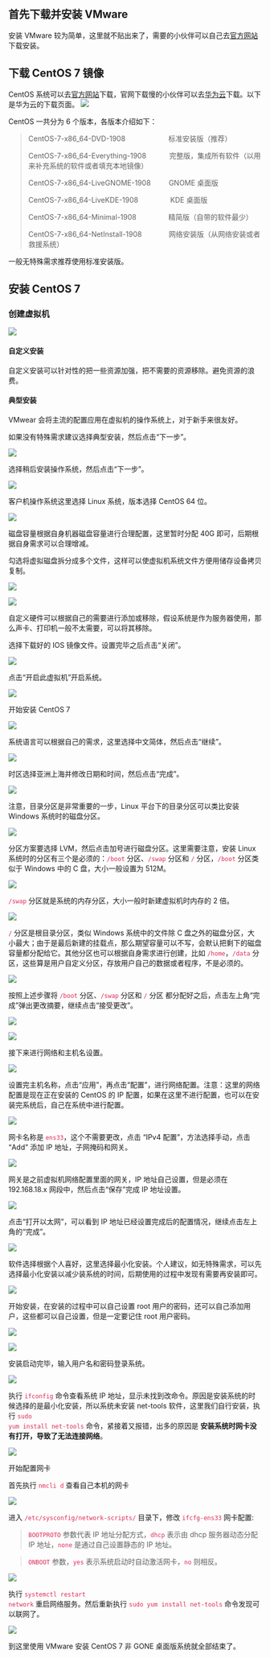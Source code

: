 ## 首先下载并安装 VMware

安装 VMware 较为简单，这里就不贴出来了，需要的小伙伴可以自己去[官方网站](https://www.vmware.com)下载安装。

## 下载 CentOS 7 镜像

CentOS 系统可以去[官方网站](http://isoredirect.centos.org/centos/7/isos/x86_64/)下载，官网下载慢的小伙伴可以去[华为云](http://mirrors.huaweicloud.com/centos/7.7.1908/isos/x86_64/)下载。以下是华为云的下载页面。
![](https://img2018.cnblogs.com/blog/1326851/202001/1326851-20200118225758581-2046752360.png)

CentOS 一共分为 6 个版本，各版本介绍如下：

> CentOS-7-x86_64-DVD-1908 &emsp;&emsp;&emsp;&emsp;&emsp;&nbsp;&nbsp;&nbsp;标准安装版（推荐）
>
> CentOS-7-x86_64-Everything-1908 &emsp;&emsp;&emsp;完整版，集成所有软件（以用来补充系统的软件或者填充本地镜像）
>
> CentOS-7-x86_64-LiveGNOME-1908 &emsp;&emsp;&nbsp;GNOME 桌面版
>
> CentOS-7-x86_64-LiveKDE-1908&emsp;&emsp;&emsp;&emsp;&nbsp;&nbsp;KDE 桌面版  
>
> CentOS-7-x86_64-Minimal-1908 &emsp;&emsp;&emsp;&emsp;&nbsp;精简版（自带的软件最少）
>
> CentOS-7-x86_64-NetInstall-1908 &emsp;&emsp;&emsp;&nbsp;&nbsp;网络安装版（从网络安装或者救援系统）

一般无特殊需求推荐使用标准安装版。

## 安装 CentOS 7

### 创建虚拟机

![](https://img2018.cnblogs.com/blog/1326851/202001/1326851-20200116175159116-830143271.png)

#### 自定义安装

自定义安装可以针对性的把一些资源加强，把不需要的资源移除。避免资源的浪费。

#### 典型安装

VMwear 会将主流的配置应用在虚拟机的操作系统上，对于新手来很友好。

如果没有特殊需求建议选择典型安装，然后点击“下一步”。

![](https://img2018.cnblogs.com/blog/1326851/202001/1326851-20200116175243466-1590414318.png)

选择稍后安装操作系统，然后点击“下一步”。

![](https://img2018.cnblogs.com/blog/1326851/202001/1326851-20200116175628551-243479869.png)

客户机操作系统这里选择 Linux 系统，版本选择 CentOS 64 位。

![](https://img2018.cnblogs.com/blog/1326851/202001/1326851-20200116175813967-1520894812.png)

磁盘容量根据自身机器磁盘容量进行合理配置，这里暂时分配 40G 即可，后期根据自身需求可以合理增减。

勾选将虚拟磁盘拆分成多个文件，这样可以使虚拟机系统文件方便用储存设备拷贝复制。

![](https://img2018.cnblogs.com/blog/1326851/202001/1326851-20200116175958503-259976874.png)

![](https://img2018.cnblogs.com/blog/1326851/202001/1326851-20200116180135894-710157707.png)

自定义硬件可以根据自己的需要进行添加或移除，假设系统是作为服务器使用，那么声卡、打印机一般不太需要，可以将其移除。

选择下载好的 IOS 镜像文件。设置完毕之后点击“关闭”。

![](https://img2018.cnblogs.com/blog/1326851/202001/1326851-20200116180301159-507019049.png)

点击“开启此虚拟机”开启系统。

![](https://img2018.cnblogs.com/blog/1326851/202001/1326851-20200116180421957-438150051.png)

开始安装 CentOS 7

![](https://img2018.cnblogs.com/blog/1326851/202001/1326851-20200116180752301-1459080106.png)

系统语言可以根据自己的需求，这里选择中文简体，然后点击“继续”。

![](https://img2018.cnblogs.com/blog/1326851/202001/1326851-20200116180845313-1794516526.png)

时区选择亚洲上海并修改日期和时间，然后点击“完成”。

![](https://img2018.cnblogs.com/blog/1326851/202001/1326851-20200116180938810-1283686676.png)

注意，目录分区是非常重要的一步，Linux 平台下的目录分区可以类比安装 Windows 系统时的磁盘分区。

![](https://img2018.cnblogs.com/blog/1326851/202001/1326851-20200116181024733-93406783.png)

分区方案要选择 LVM，然后点击加号进行磁盘分区。这里需要注意，安装 Linux 系统时的分区有三个是必须的：<code><font color="#de2c58">/boot</font></code> 分区、<code><font color="#de2c58">/swap</font></code> 分区和 <code><font color="#de2c58">/</font></code> 分区，<code><font color="#de2c58">/boot</font></code> 分区类似于 Windows 中的 C 盘，大小一般设置为 512M。

![](https://img2018.cnblogs.com/blog/1326851/202001/1326851-20200116181145929-1590235116.png)

<code><font color="#de2c58">/swap</font></code> 分区就是系统的内存分区，大小一般时新建虚拟机时内存的 2 倍。

![](https://img2018.cnblogs.com/blog/1326851/202001/1326851-20200116181218094-895819621.png)

<code><font color="#de2c58">/</font></code> 分区是根目录分区，类似 Windows 系统中的文件除 C 盘之外的磁盘分区，大小最大；由于是最后新建的挂载点，那么期望容量可以不写，会默认把剩下的磁盘容量都分配给它。其他分区也可以根据自身需求进行创建，比如 <code><font color="#de2c58">/home</font></code>，<code><font color="#de2c58">/data</font></code> 分区，这些算是用户自定义分区，存放用户自己的数据或者程序，不是必须的。

![](https://img2018.cnblogs.com/blog/1326851/202001/1326851-20200116181244734-62701441.png)

按照上述步骤将 <code><font color="#de2c58">/boot</font></code> 分区、<code><font color="#de2c58">/swap</font></code> 分区和 <code><font color="#de2c58">/</font></code> 分区 都分配好之后，点击左上角“完成”弹出更改摘要，继续点击“接受更改”。

![](https://img2018.cnblogs.com/blog/1326851/202001/1326851-20200116181329397-2082342035.png)

![](https://img2018.cnblogs.com/blog/1326851/202001/1326851-20200116181359810-1155591263.png)

接下来进行网络和主机名设置。

![](https://img2018.cnblogs.com/blog/1326851/202001/1326851-20200116181514996-519272536.png)

设置完主机名称，点击“应用”，再点击“配置”，进行网络配置。注意：这里的网络配置是现在正在安装的 CentOS 的 IP 配置，如果在这里不进行配置，也可以在安装完系统后，自己在系统中进行配置。

![](https://img2018.cnblogs.com/blog/1326851/202001/1326851-20200116181613378-858249149.png)

网卡名称是 <code><font color="#de2c58">ens33</font></code>，这个不需要更改，点击 “IPv4 配置”，方法选择手动，点击 “Add” 添加 IP 地址，子网掩码和网关。

![](https://img2018.cnblogs.com/blog/1326851/202001/1326851-20200116181835073-2046751235.png)

网关是之前虚拟机网络配置里面的网关，IP 地址自己设置，但是必须在 192.168.18.x 网段中，然后点击“保存”完成 IP 地址设置。

![](https://img2018.cnblogs.com/blog/1326851/202001/1326851-20200116182110681-637004631.png)

点击“打开以太网”，可以看到 IP 地址已经设置完成后的配置情况，继续点击左上角的“完成”。

![](https://img2018.cnblogs.com/blog/1326851/202001/1326851-20200116183023936-676389996.png)

软件选择根据个人喜好，这里选择最小化安装。个人建议，如无特殊需求，可以先选择最小化安装以减少装系统的时间，后期使用的过程中发现有需要再安装即可。

![](https://img2018.cnblogs.com/blog/1326851/202001/1326851-20200116183127887-1767177484.png)

开始安装，在安装的过程中可以自己设置 root 用户的密码，还可以自己添加用户，这些都可以自己设置，但是一定要记住 root 用户密码。

![](https://img2018.cnblogs.com/blog/1326851/202001/1326851-20200116183214194-1153147934.png)

![](https://img2018.cnblogs.com/blog/1326851/202001/1326851-20200116183239671-555269572.png)

安装启动完毕，输入用户名和密码登录系统。

![](https://img2018.cnblogs.com/blog/1326851/202001/1326851-20200116183344667-835846246.png)

执行 <code><font color="#de2c58">ifconfig</font></code> 命令查看系统 IP 地址，显示未找到改命令。原因是安装系统的时候选择的是最小化安装，所以系统未安装 net-tools 软件，这里我们自行安装，执行 <code><font color="#de2c58">sudo yum install net-tools</font></code> 命令，紧接着又报错，出多的原因是 **安装系统时网卡没有打开，导致了无法连接网络**。

![](https://img2018.cnblogs.com/blog/1326851/202001/1326851-20200116183424055-970240701.png)

开始配置网卡

首先执行 <code><font color="#de2c58">nmcli d</font></code> 查看自己本机的网卡

![](https://img2018.cnblogs.com/blog/1326851/202001/1326851-20200118130418048-1717835346.png)

进入 <code><font color="#de2c58">/etc/sysconfig/network-scripts/</font></code> 目录下，修改 <code><font color="#de2c58">ifcfg-ens33</font></code> 网卡配置:

> <code><font color="#de2c58">BOOTPROTO</font></code> 参数代表 IP 地址分配方式，<code><font color="#de2c58">dhcp</font></code> 表示由 dhcp 服务器动态分配 IP 地址，<code><font color="#de2c58">none</font></code> 是通过自己设置静态的 IP 地址。

> <code><font color="#de2c58">ONBOOT</font></code> 参数，<code><font color="#de2c58">yes</font></code> 表示系统启动时自动激活网卡，<code><font color="#de2c58">no</font></code> 则相反。

![](https://img2018.cnblogs.com/blog/1326851/202001/1326851-20200116183645671-1073100919.png)

执行 <code><font color="#de2c58">systemctl restart network</font></code> 重启网络服务。然后重新执行 <code><font color="#de2c58">sudo yum install net-tools</font></code> 命令发现可以联网了。

![](https://img2018.cnblogs.com/blog/1326851/202001/1326851-20200116184034049-898978228.png)

到这里使用 VMware 安装 CentOS 7 非 GONE 桌面版系统就全部结束了。
